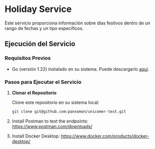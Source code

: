 # Holiday Service

Este servicio proporciona información sobre días festivos dentro de un rango de fechas y un tipo específicos.

## Ejecución del Servicio

### Requisitos Previos

- Go (versión 1.22) instalado en su sistema. Puede descargarlo [aquí](https://golang.org/dl/).

### Pasos para Ejecutar el Servicio

1. **Clonar el Repositorio**

   Clone este repositorio en su sistema local:

   ```bash
   git clone git@github.com:panxomon/unicomer-test.git

2. Install Postman to test the endpoints: https://www.postman.com/downloads/
3. Install Docker Desktop: https://www.docker.com/products/docker-desktop/
